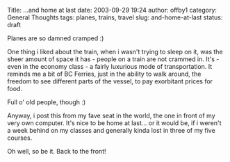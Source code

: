 Title: ...and home at last
date: 2003-09-29 19:24
author: offby1
category: General Thoughts
tags: planes, trains, travel
slug: and-home-at-last
status: draft

Planes are so damned cramped :)

One thing i liked about the train, when i wasn\'t trying to sleep on it, was the sheer amount of space it has - people on a train are not crammed in. It\'s - even in the economy class - a fairly luxurious mode of transportation. It reminds me a bit of BC Ferries, just in the ability to walk around, the freedom to see different parts of the vessel, to pay exorbitant prices for food.

Full o\' old people, though :)

Anyway, i post this from my fave seat in the world, the one in front of my very own computer. It\'s nice to be home at last\... or it would be, if i weren\'t a week behind on my classes and generally kinda lost in three of my five courses.

Oh well, so be it. Back to the front!
